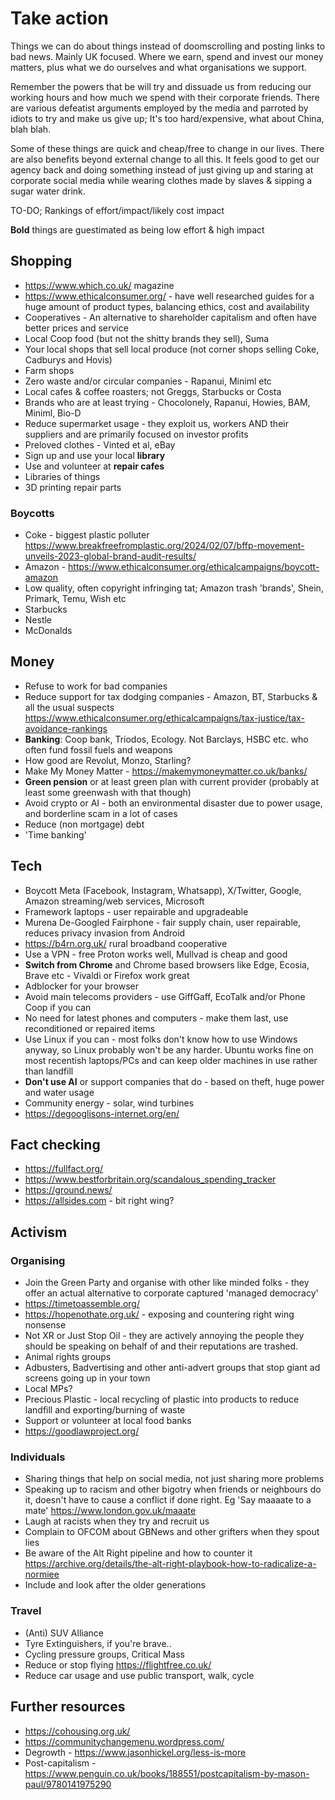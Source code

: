 # Take action
Things we can do about things instead of doomscrolling and posting links to bad news. Mainly UK focused. Where we earn, spend and invest our money matters, plus what we do ourselves and what organisations we support.

Remember the powers that be will try and dissuade us from reducing our working hours and how much we spend with their corporate friends. There are various defeatist arguments employed by the media and parroted by idiots to try and make us give up; It's too hard/expensive, what about China, blah blah.

Some of these things are quick and cheap/free to change in our lives. There are also benefits beyond external change to all this. It feels good to get our agency back and doing something instead of just giving up and staring at corporate social media while wearing clothes made by slaves & sipping a sugar water drink.

TO-DO; Rankings of effort/impact/likely cost impact

**Bold** things are guestimated as being low effort & high impact

## Shopping
- https://www.which.co.uk/ magazine
- https://www.ethicalconsumer.org/ - have well researched guides for a huge amount of product types, balancing ethics, cost and availability
- Cooperatives - An alternative to shareholder capitalism and often have better prices and service
- Local Coop food (but not the shitty brands they sell), Suma
- Your local shops that sell local produce (not corner shops selling Coke, Cadburys and Hovis)
- Farm shops
- Zero waste and/or circular companies - Rapanui, Miniml etc
- Local cafes & coffee roasters; not Greggs, Starbucks or Costa
- Brands who are at least trying - Chocolonely, Rapanui, Howies, BAM, Miniml, Bio-D
- Reduce supermarket usage - they exploit us, workers AND their suppliers and are primarily focused on investor profits  
- Preloved clothes - Vinted et al, eBay
- Sign up and use your local **library**
- Use and volunteer at **repair cafes**
- Libraries of things
- 3D printing repair parts 

### Boycotts
- Coke - biggest plastic polluter https://www.breakfreefromplastic.org/2024/02/07/bffp-movement-unveils-2023-global-brand-audit-results/
- Amazon - https://www.ethicalconsumer.org/ethicalcampaigns/boycott-amazon
- Low quality, often copyright infringing tat; Amazon trash 'brands', Shein, Primark, Temu, Wish etc 
- Starbucks
- Nestle
- McDonalds

## Money
- Refuse to work for bad companies
- Reduce support for tax dodging companies - Amazon, BT, Starbucks & all the usual suspects https://www.ethicalconsumer.org/ethicalcampaigns/tax-justice/tax-avoidance-rankings
- **Banking**: Coop bank, Triodos, Ecology. Not Barclays, HSBC etc. who often fund fossil fuels and weapons
- How good are Revolut, Monzo, Starling?
- Make My Money Matter - https://makemymoneymatter.co.uk/banks/
- **Green pension** or at least green plan with current provider (probably at least some greenwash with that though)
- Avoid crypto or AI - both an environmental disaster due to power usage, and borderline scam in a lot of cases
- Reduce (non mortgage) debt
- 'Time banking'

## Tech
- Boycott Meta (Facebook, Instagram, Whatsapp), X/Twitter, Google, Amazon streaming/web services, Microsoft
- Framework laptops - user repairable and upgradeable
- Murena De-Googled Fairphone - fair supply chain, user repairable, reduces privacy invasion from Android
- https://b4rn.org.uk/ rural broadband cooperative
- Use a VPN - free Proton works well, Mullvad is cheap and good
- **Switch from Chrome** and Chrome based browsers like Edge, Ecosia, Brave etc - Vivaldi or Firefox work great
- Adblocker for your browser
- Avoid main telecoms providers - use GiffGaff, EcoTalk and/or Phone Coop if you can
- No need for latest phones and computers - make them last, use reconditioned or repaired items
- Use Linux if you can - most folks don't know how to use Windows anyway, so Linux probably won't be any harder.  Ubuntu works fine on most recentish laptops/PCs and can keep older machines in use rather than landfill
- **Don't use AI** or support companies that do - based on theft, huge power and water usage
- Community energy - solar, wind turbines
- https://degooglisons-internet.org/en/

## Fact checking
- https://fullfact.org/
- https://www.bestforbritain.org/scandalous_spending_tracker
- https://ground.news/
- https://allsides.com - bit right wing?

## Activism
### Organising
- Join the Green Party and organise with other like minded folks - they offer an actual alternative to corporate captured 'managed democracy'
- https://timetoassemble.org/
- https://hopenothate.org.uk/ - exposing and countering right wing nonsense
- Not XR or Just Stop Oil - they are actively annoying the people they should be speaking on behalf of and their reputations are trashed. 
- Animal rights groups
- Adbusters, Badvertising and other anti-advert groups that stop giant ad screens going up in your town
- Local MPs?
- Precious Plastic - local recycling of plastic into products to reduce landfill and exporting/burning of waste
- Support or volunteer at local food banks
- https://goodlawproject.org/
  
### Individuals
- Sharing things that help on social media, not just sharing more problems
- Speaking up to racism and other bigotry when friends or neighbours do it, doesn't have to cause a conflict if done right. Eg 'Say maaaate to a mate' https://www.london.gov.uk/maaate
- Laugh at racists when they try and recruit us
- Complain to OFCOM about GBNews and other grifters when they spout lies 
- Be aware of the Alt Right pipeline and how to counter it https://archive.org/details/the-alt-right-playbook-how-to-radicalize-a-normiee
- Include and look after the older generations

### Travel
- (Anti) SUV Alliance
- Tyre Extinguishers, if you're brave..
- Cycling pressure groups, Critical Mass
- Reduce or stop flying https://flightfree.co.uk/
- Reduce car usage and use public transport, walk, cycle

## Further resources
- https://cohousing.org.uk/
- https://communitychangemenu.wordpress.com/
- Degrowth - https://www.jasonhickel.org/less-is-more
- Post-capitalism - https://www.penguin.co.uk/books/188551/postcapitalism-by-mason-paul/9780141975290
